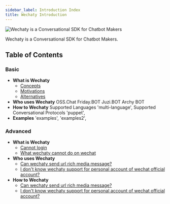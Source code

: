 ```yaml
---
sidebar_label: Introduction Index
title: Wechaty Introduction
---
```


![Wechaty is a Conversational SDK for Chatbot Makers](/img/wechaty-logo.svg)

Wechaty is a Conversational SDK for Chatbot Makers.

## Table of Contents

### Basic

- **What is Wechaty**
  - [Concepts](concepts)
  - [Motivations](motivations)
  - [Alternatives](alternatives)
- **Who uses Wechaty**
  OSS.Chat
  Friday.BOT
  Juzi.BOT
  Archy BOT
- **How to Wechaty**
Supported Languages
      'multi-language',
Supported Conversational Protocols
      'puppet',
- **Examples**
      'examples',
      'examples2',

### Advanced

- **What is Wechaty**
  - [Cannot login](#11-i-can-not-login-with-my-wechat-account)
  - [What wechaty cannot do on wechat](#a)
- **Who uses Wechaty**
  - [Can wechaty send url rich media message?](#b)
  - [I don't know wechaty support for personal account of wechat official account?](#c)
- **How to Wechaty**
  - [Can wechaty send url rich media message?](#b)
  - [I don't know wechaty support for personal account of wechat official account?](#c)
